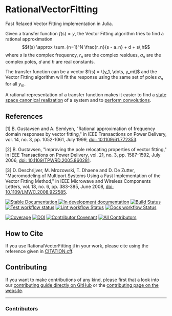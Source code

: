 # RationalVectorFitting

Fast Relaxed Vector Fitting implementation in Julia.

Given a transfer function $f(s) = y$, the Vector Fitting algorithm tries to find a rational approximation
$$f(s) \approx \sum_{n=1}^N \frac{r_n}{s - a_n} + d + s\,h$$
where $s$ is the complex frequency, $r_n$ are the complex residues, $a_n$ are the complex poles, $d$ and $h$ are real constants.

The transfer function can be a vector $f(s) = \[y_1, \dots, y_m\]$ and the Vector Fitting algorithm will fit the response using the same set of poles $a_n$ for all $y_m$.

A rational representation of a transfer function makes it easier to find a [state space canonical realization](https://en.wikipedia.org/wiki/Realization_(systems)#Canonical_realizations) of a system and to [perform convolutions](https://doi.org/10.4236/jamp.2022.106144).

## References

[1] B. Gustavsen and A. Semlyen, "Rational approximation of frequency domain responses by vector fitting," in IEEE Transactions on Power Delivery, vol. 14, no. 3, pp. 1052-1061, July 1999, [doi: 10.1109/61.772353](https://doi.org/10.1109/61.772353).

[2] B. Gustavsen, "Improving the pole relocating properties of vector fitting," in IEEE Transactions on Power Delivery, vol. 21, no. 3, pp. 1587-1592, July 2006, [doi: 10.1109/TPWRD.2005.860281](https://doi.org/10.1109/TPWRD.2005.860281).

[3] D. Deschrijver, M. Mrozowski, T. Dhaene and D. De Zutter, "Macromodeling of Multiport Systems Using a Fast Implementation of the Vector Fitting Method," in IEEE Microwave and Wireless Components Letters, vol. 18, no. 6, pp. 383-385, June 2008, [doi: 10.1109/LMWC.2008.922585](https://doi.org/10.1109/LMWC.2008.922585).

[![Stable Documentation](https://img.shields.io/badge/docs-stable-blue.svg)](https://pedrohnv.github.io/RationalVectorFitting.jl/stable)
[![In development documentation](https://img.shields.io/badge/docs-dev-blue.svg)](https://pedrohnv.github.io/RationalVectorFitting.jl/dev)
[![Build Status](https://github.com/pedrohnv/RationalVectorFitting.jl/workflows/Test/badge.svg)](https://github.com/pedrohnv/RationalVectorFitting.jl/actions)
[![Test workflow status](https://github.com/pedrohnv/RationalVectorFitting.jl/actions/workflows/Test.yml/badge.svg?branch=main)](https://github.com/pedrohnv/RationalVectorFitting.jl/actions/workflows/Test.yml?query=branch%3Amain)
[![Lint workflow Status](https://github.com/pedrohnv/RationalVectorFitting.jl/actions/workflows/Lint.yml/badge.svg?branch=main)](https://github.com/pedrohnv/RationalVectorFitting.jl/actions/workflows/Lint.yml?query=branch%3Amain)
[![Docs workflow Status](https://github.com/pedrohnv/RationalVectorFitting.jl/actions/workflows/Docs.yml/badge.svg?branch=main)](https://github.com/pedrohnv/RationalVectorFitting.jl/actions/workflows/Docs.yml?query=branch%3Amain)

[![Coverage](https://codecov.io/gh/pedrohnv/RationalVectorFitting.jl/branch/main/graph/badge.svg)](https://codecov.io/gh/pedrohnv/RationalVectorFitting.jl)
[![DOI](https://zenodo.org/badge/DOI/FIXME)](https://doi.org/FIXME)
[![Contributor Covenant](https://img.shields.io/badge/Contributor%20Covenant-2.1-4baaaa.svg)](CODE_OF_CONDUCT.md)
[![All Contributors](https://img.shields.io/github/all-contributors/pedrohnv/RationalVectorFitting.jl?labelColor=5e1ec7&color=c0ffee&style=flat-square)](#contributors)

## How to Cite

If you use RationalVectorFitting.jl in your work, please cite using the reference given in [CITATION.cff](https://github.com/pedrohnv/RationalVectorFitting.jl/blob/main/CITATION.cff).

## Contributing

If you want to make contributions of any kind, please first that a look into our [contributing guide directly on GitHub](docs/src/90-contributing.md) or the [contributing page on the website](https://pedrohnv.github.io/RationalVectorFitting.jl/dev/90-contributing/).

---

### Contributors

<!-- ALL-CONTRIBUTORS-LIST:START - Do not remove or modify this section -->
<!-- prettier-ignore-start -->
<!-- markdownlint-disable -->

<!-- markdownlint-restore -->
<!-- prettier-ignore-end -->

<!-- ALL-CONTRIBUTORS-LIST:END -->
